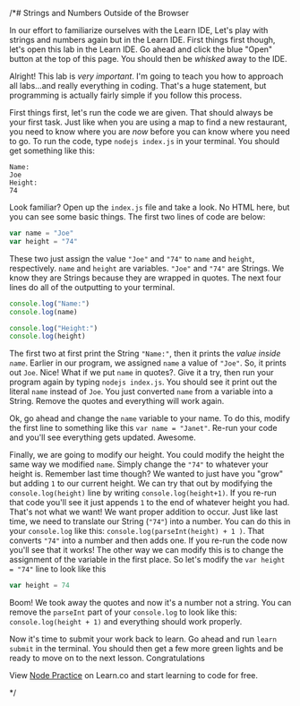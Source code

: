 /*# Strings and Numbers Outside of the Browser

In our effort to familiarize ourselves with the Learn IDE, Let's play with strings and numbers again but in the Learn IDE. First things first though, let's open this lab in the Learn IDE. Go ahead and click the blue "Open" button at the top of this page. You should then be _whisked_ away to the IDE. 

Alright! This lab is *very important*. I'm going to teach you how to approach all labs...and really everything in coding. That's a huge statement, but programming is actually fairly simple if you follow this process.

First things first, let's run the code we are given. That should always be your first task. Just like when you are using a map to find a new restaurant, you need to know where you are _now_ before you can know where you need to go. To run the code, type `nodejs index.js` in your terminal. You should get something like this:

```
Name:
Joe
Height:
74
```

Look familiar? Open up the `index.js` file and take a look. No HTML here, but you can see some basic things. The first two lines of code are below:

```javascript
var name = "Joe"
var height = "74"
```

These two just assign the value `"Joe"` and `"74"` to `name` and `height`, respectively. `name` and `height` are variables. `"Joe"` and `"74"` are Strings. We know they are Strings because they are wrapped in quotes. The next four lines do all of the outputting to your terminal.

```javascript
console.log("Name:")
console.log(name)

console.log("Height:")
console.log(height)
```

The first two at first print the String `"Name:"`, then it prints the _value inside `name`_. Earlier in our program, we assigned `name` a value of `"Joe"`. So, it prints out `Joe`. Nice! What if we put `name` in quotes?. Give it a try, then run your program again by typing `nodejs index.js`. You should see it print out the literal `name` instead of `Joe`. You just converted `name` from a variable into a String. Remove the quotes and everything will work again.

Ok, go ahead and change the `name` variable to your name. To do this, modify the first line to something like this `var name = "Janet"`. Re-run your code and you'll see everything gets updated. Awesome.

Finally, we are going to modify our height. You could modify the height the same way we modified `name`. Simply change the `"74"` to whatever your height is. Remember last time though? We wanted to just have you "grow" but adding `1` to our current height. We can try that out by modifying the `console.log(height)` line by writing `console.log(height+1)`. If you re-run that code you'll see it just appends `1` to the end of whatever height you had. That's not what we want! We want proper addition
to occur. Just like last time, we need to translate our String (`"74"`) into a number. You can do this in your `console.log` like this: `console.log(parseInt(height) + 1 )`. That converts `"74"` into a number and then adds one. If you re-run the code now you'll see that it works! The other way we can modify this is to change the assignment of the variable in the first place. So let's modify the `var height = "74"` line to look like this

```javascript
var height = 74
```

Boom! We took away the quotes and now it's a number not a string. You can remove the `parseInt` part of your `console.log` to look like this: `console.log(height + 1)` and everything should work properly.

Now it's time to submit your work back to learn. Go ahead and run `learn submit` in the terminal. You should then get a few more green lights and be ready to move on to the next lesson. Congratulations

<p class='util--hide'>View <a href='https://learn.co/lessons/js-node-practice-lab'>Node Practice</a> on Learn.co and start learning to code for free.</p>
*/